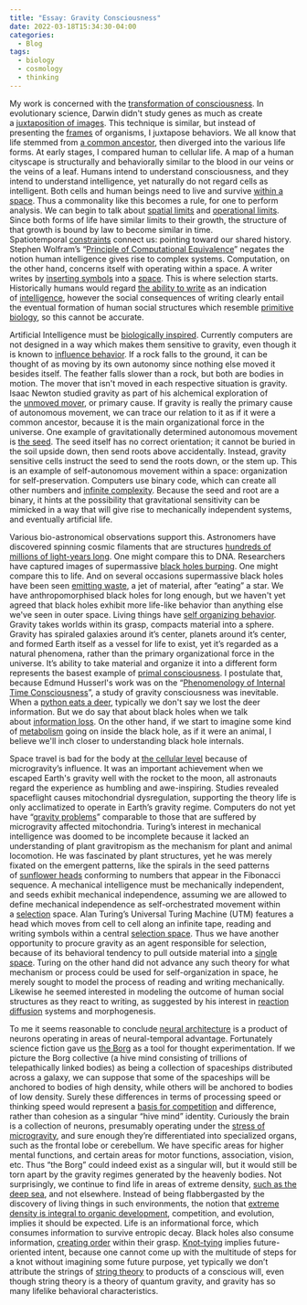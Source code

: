 ```yaml
---
title: "Essay: Gravity Consciousness"
date: 2022-03-18T15:34:30-04:00
categories:
  - Blog
tags:
  - biology
  - cosmology
  - thinking
---
```


My work is concerned with the [transformation of consciousness](https://www.youtube.com/watch?v=RbZ0T0TlwjE). In evolutionary science, Darwin didn't study genes as much as create a [juxtaposition of images](http://www.caareviews.org/reviews/1479). This technique is similar, but instead of presenting the [frames](https://en.wikipedia.org/wiki/Gestell#:~:text=Heidegger's%20notion%20of%20Gestell&text=As%20such%2C%20the%20essence%20of,a%20mode%20of%20human%20existence%22) of organisms, I juxtapose behaviors. We all know that life stemmed from [a common ancestor](https://www.youtube.com/watch?v=wh0F4FBLJRE), then diverged into the various life forms. At early stages, I compared human to cellular life. A map of a human cityscape is structurally and behaviorally similar to the blood in our veins or the veins of a leaf. Humans intend to understand consciousness, and they intend to understand intelligence, yet naturally do not regard cells as intelligent. Both cells and human beings need to live and survive [within a space](https://culturalstudiesnow.blogspot.com/2011/05/martin-heidegger-building-dwelling.html). Thus a commonality like this becomes a rule, for one to perform analysis. We can begin to talk about [spatial limits](https://www.youtube.com/watch?v=WKP5VJipzCo) and [operational limits](https://books.google.com/books?id=LaznKdvpeKgC&pg=PP95&lpg=PP95&dq=of+all+men+saying+%22mine%22+and+%22not+mine%22+at+the+same+instant+of+time,&source=bl&ots=YYQ6zaPWgp&sig=ACfU3U0x6OLh_rSdehxFEDoMldT_JmwSVA&hl=en&sa=X&ved=2ahUKEwi4iNqB3sT2AhV-Ap0JHVzTCe4Q6AF6BAgcEAM#v=onepage&q=of%20all%20men%20saying%20%22mine%22%20and%20%22not%20mine%22%20at%20the%20same%20instant%20of%20time%2C&f=false). Since both forms of life have similar limits to their growth, the structure of that growth is bound by law to become similar in time. Spatiotemporal [constraints](https://en.wikipedia.org/wiki/Degrees_of_freedom_(statistics)) connect us: pointing toward our shared history. Stephen Wolfram’s “[Principle of Computational Equivalence](https://mathworld.wolfram.com/PrincipleofComputationalEquivalence.html)” negates the notion human intelligence gives rise to complex systems. Computation, on the other hand, concerns itself with operating within a space. A writer writes by [inserting symbols](https://upload.wikimedia.org/wikipedia/commons/a/ad/Model_of_a_Turing_machine.jpg) into a [space](https://en.wikipedia.org/wiki/Spacetime). This is where selection starts. Historically humans would regard [the ability to write](https://www.simplyconvivial.com/2014/what-is-schole/) as an indication of [intelligence](https://www.youtube.com/watch?v=MNR48hUd-Hw), however the social consequences of writing clearly entail the eventual formation of human social structures which resemble [primitive biology](https://open.spotify.com/playlist/5svM1q7ziM4HUFzCkrkxPf?si=bbd6b9200b614c5a), so this cannot be accurate.

Artificial Intelligence must be [biologically inspired](https://en.wikipedia.org/wiki/Bioinspiration). Currently computers are not designed in a way which makes them sensitive to gravity, even though it is known to [influence behavior](https://www.youtube.com/watch?v=Rb55mj8xkxk). If a rock falls to the ground, it can be thought of as moving by its own autonomy since nothing else moved it besides itself. The feather falls slower than a rock, but both are bodies in motion. The mover that isn't moved in each respective situation is gravity. Isaac Newton studied gravity as part of his alchemical exploration of the [unmoved mover](https://en.wikipedia.org/wiki/Unmoved_mover), or primary cause. If gravity is really the primary cause of autonomous movement, we can trace our relation to it as if it were a common ancestor, because it is the main organizational force in the universe. One example of gravitationally determined autonomous movement is [the seed](https://www.researchgate.net/figure/Example-of-Positive-Gravitropism_fig1_303664721). The seed itself has no correct orientation; it cannot be buried in the soil upside down, then send roots above accidentally. Instead, gravity sensitive cells instruct the seed to send the roots down, or the stem up. This is an example of self-autonomous movement within a space: organization for self-preservation. Computers use binary code, which can create all other numbers and [infinite complexity](https://www.inverse.com/article/46593-gottfried-wilhelm-leibniz-i-ching-binary-system). Because the seed and root are a binary, it hints at the possibility that gravitational sensitivity can be mimicked in a way that will give rise to mechanically independent systems, and eventually artificial life.

Various bio-astronomical observations support this. Astronomers have discovered spinning cosmic filaments that are structures [hundreds of millions of light-years long](https://www.wionews.com/science/scientists-discover-largest-rotating-structures-in-the-universe-391915#:~:text=Astronomers%20have%20discovered%20the%20largest,of%20millions%20of%20light%2Dyears.). One might compare this to DNA. Researchers have captured images of supermassive [black holes burping](https://www.nasa.gov/mission_pages/chandra/images/researchers-catch-supermassive-black-hole-burping-twice.html). One might compare this to life. And on several occasions supermassive black holes have been seen [emitting waste](https://canadianhomesteading.ca/science/supermassive-black-hole-observed-while-emitting-a-jet-of-material-after-eating-a-star/), a jet of material, after “eating” a star. We have anthropomorphised black holes for long enough, but we haven't yet agreed that black holes exhibit more life-like behavior than anything else we've seen in outer space. Living things have [self organizing behavior](https://en.wikipedia.org/wiki/Self-organization). Gravity takes worlds within its grasp, compacts material into a sphere. Gravity has spiraled galaxies around it’s center, planets around it’s center, and formed Earth itself as a vessel for life to exist, yet it’s regarded as a natural phenomena, rather than the primary organizational force in the universe. It’s ability to take material and organize it into a different form represents the basest example of [primal consciousness](https://plato.stanford.edu/entries/consciousness-temporal/). I postulate that, because Edmund Husserl's work was on the “[Phenomenology of Internal Time Consciousness](https://iep.utm.edu/phe-time/)”, a study of gravity consciousness was inevitable. When a [python eats a deer](https://www.youtube.com/watch?v=11JURrMdSw8), typically we don't say we lost the deer information. But we do say that about black holes when we talk about [information loss](https://www.youtube.com/watch?v=yI-bnUWCQkI). On the other hand, if we start to imagine some kind of [metabolism](https://en.wikipedia.org/wiki/Metabolism#Thermodynamics_of_living_organisms) going on inside the black hole, as if it were an animal, I believe we'll inch closer to understanding black hole internals. 

Space travel is bad for the body at [the cellular level](https://newatlas.com/space/spaceflight-cells-mitochondria-dysfunction/) because of microgravity’s influence. It was an important achievement when we escaped Earth's gravity well with the rocket to the moon, all astronauts regard the experience as humbling and awe-inspiring. Studies revealed spaceflight causes mitochondrial dysregulation, supporting the theory life is only acclimatized to operate in Earth’s gravity regime. Computers do not yet have “[gravity problems](https://arxiv.org/abs/quant-ph/0603234)” comparable to those that are suffered by microgravity affected mitochondria. Turing’s interest in mechanical intelligence was doomed to be incomplete because it lacked an understanding of plant gravitropism as the mechanism for plant and animal locomotion. He was fascinated by plant structures, yet he was merely fixated on the emergent patterns, like the spirals in the seed patterns of [sunflower heads](https://plus.maths.org/content/sunflowers) conforming to numbers that appear in the Fibonacci sequence. A mechanical intelligence must be mechanically independent, and seeds exhibit mechanical independence, assuming we are allowed to define mechanical independence as self-orchestrated movement within a [selection](https://en.wikipedia.org/wiki/Natural_selection) space. Alan Turing’s Universal Turing Machine (UTM) features a head which moves from cell to cell along an infinite tape, reading and writing symbols within a central [selection space](https://www.sciencedirect.com/topics/physics-and-astronomy/turing-machines). Thus we have another opportunity to procure gravity as an agent responsible for selection, because of its behavioral tendency to pull outside material into a [single space](https://www.spiralwishingwells.com/guide/gravitywells.html). Turing on the other hand did not advance any such theory for what mechanism or process could be used for self-organization in space, he merely sought to model the process of reading and writing mechanically. Likewise he seemed interested in modeling the outcome of human social structures as they react to writing, as suggested by his interest in [reaction diffusion](https://en.wikipedia.org/wiki/Reaction%E2%80%93diffusion_system) systems and morphogenesis.

To me it seems reasonable to conclude [neural architecture](https://en.wikipedia.org/wiki/Neuroanatomy) is a product of neurons operating in areas of neural-temporal advantage. Fortunately science fiction gave us [the Borg](https://en.wikipedia.org/wiki/Borg) as a tool for thought experimentation. If we picture the Borg collective (a hive mind consisting of trillions of telepathically linked bodies) as being a collection of spaceships distributed across a galaxy, we can suppose that some of the spaceships will be anchored to bodies of high density, while others will be anchored to bodies of low density. Surely these differences in terms of processing speed or thinking speed would represent a [basis for competition](https://www.youtube.com/watch?v=HHRK6ojWdtU) and difference, rather than cohesion as a singular “hive mind” identity. Curiously the brain is a collection of neurons, presumably operating under the [stress of microgravity](https://www.nature.com/articles/srep34091#:~:text=Microgravity%20exposure%20is%20a%20known,to%20microgravity%2Dinduced%20cardiac%20atrophy.), and sure enough they’re differentiated into specialized organs, such as the frontal lobe or cerebellum. We have specific areas for higher mental functions, and certain areas for motor functions, association, vision, etc. Thus “the Borg” could indeed exist as a singular will, but it would still be torn apart by the gravity regimes generated by the heavenly bodies. Not surprisingly, we continue to find life in areas of extreme density, [such as the deep sea](https://www.youtube.com/watch?v=uq9QiQ27hD4), and not elsewhere. Instead of being flabbergasted by the discovery of living things in such environments, the notion that [extreme density is integral to organic development](https://en.wikipedia.org/wiki/DNA_supercoil), competition, and evolution, implies it should be expected. Life is an informational force, which consumes information to survive entropic decay. Black holes also consume information, [creating order](https://en.wikipedia.org/wiki/Solar_System) within their grasp. [Knot-tying](https://www.youtube.com/watch?v=aiO-rNyVngU) implies future-oriented intent, because one cannot come up with the multitude of steps for a knot without imagining some future purpose, yet typically we don’t attribute the strings of [string theory](https://www.youtube.com/watch?v=P7opykja8jM) to products of a conscious will, even though string theory is a theory of quantum gravity, and gravity has so many lifelike behavioral characteristics.